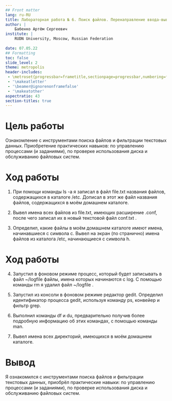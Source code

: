 ```yaml
---
## Front matter
lang: ru-RU
title: Лабораторная работа № 6. Поиск файлов. Перенаправление ввода-вывода. Просмотр запущенных процессов
author: |
	Бабенко Артём Сергеевич
institute: |
	RUDN University, Moscow, Russian Federation
	
date: 07.05.22
## Formatting
toc: false
slide_level: 2
theme: metropolis
header-includes: 
 - \metroset{progressbar=frametitle,sectionpage=progressbar,numbering=fraction}
 - '\makeatletter'
 - '\beamer@ignorenonframefalse'
 - '\makeatother'
aspectratio: 43
section-titles: true
---
```


# Цель работы

Ознакомление с инструментами поиска файлов и фильтрации текстовых данных. Приобретение практических навыков: по управлению процессами (и заданиями), по проверке использования диска и обслуживанию файловых систем.

# Ход работы

1. При помощи команды ls -a я записал в файл file.txt названия файлов, содержащихся в каталоге /etc. Дописал в этот же файл названия файлов, содержащихся в моём домашнем каталоге.

2. Вывел имена всех файлов из file.txt, имеющих расширение .conf, после чего записал их в новый текстовой файл conf.txt .

3. Определил, какие файлы в моём домашнем каталоге имеют имена, начинавшиеся с символа c. Вывел на экран (по странично) имена файлов из каталога /etc, начинающиеся с символа h.

# Ход работы 

4. Запустил в фоновом режиме процесс, который будет записывать в файл ~/logfile файлы, имена которых начинаются с log. С помощью команды rm я удалил файл ~/logfile .

5. Запустил из консоли в фоновом режиме редактор gedit. Определил идентификатор процесса gedit, используя команду ps, конвейер и фильтр
grep.

6. Выполнил команды df и du, предварительно получив более подробную информацию об этих командах, с помощью команды man.

7. Вывел имена всех директорий, имеющихся в моём домашнем каталоге.

# Вывод

Я ознакомился с инструментами поиска файлов и фильтрации текстовых данных, приобрёл практические навыки: по управлению процессами (и заданиями), по проверке использования диска и обслуживанию файловых систем.
